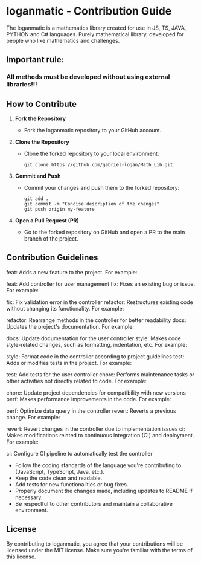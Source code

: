# loganmatic - Contribution Guide

The loganmatic is a mathematics library created for use in JS, TS, JAVA, PYTHON and C# languages. Purely mathematical library, developed for people who like mathematics and challenges.

## Important rule:
### All methods must be developed without using external libraries!!!

## How to Contribute

1. **Fork the Repository**
   - Fork the loganmatic repository to your GitHub account.

2. **Clone the Repository**
   - Clone the forked repository to your local environment:
     ```
     git clone https://github.com/gabriel-logan/Math_Lib.git
     ```
     
4. **Commit and Push**
   - Commit your changes and push them to the forked repository:
     ```
     git add .
     git commit -m "Concise description of the changes"
     git push origin my-feature
     ```

5. **Open a Pull Request (PR)**
   - Go to the forked repository on GitHub and open a PR to the main branch of the project.

## Contribution Guidelines

feat: Adds a new feature to the project. For example:

feat: Add controller for user management
fix: Fixes an existing bug or issue. For example:

fix: Fix validation error in the controller
refactor: Restructures existing code without changing its functionality. For example:

refactor: Rearrange methods in the controller for better readability
docs: Updates the project's documentation. For example:

docs: Update documentation for the user controller
style: Makes code style-related changes, such as formatting, indentation, etc. For example:

style: Format code in the controller according to project guidelines
test: Adds or modifies tests in the project. For example:

test: Add tests for the user controller
chore: Performs maintenance tasks or other activities not directly related to code. For example:

chore: Update project dependencies for compatibility with new versions
perf: Makes performance improvements in the code. For example:

perf: Optimize data query in the controller
revert: Reverts a previous change. For example:

revert: Revert changes in the controller due to implementation issues
ci: Makes modifications related to continuous integration (CI) and deployment. For example:

ci: Configure CI pipeline to automatically test the controller

- Follow the coding standards of the language you're contributing to (JavaScript, TypeScript, Java, etc.).
- Keep the code clean and readable.
- Add tests for new functionalities or bug fixes.
- Properly document the changes made, including updates to README if necessary.
- Be respectful to other contributors and maintain a collaborative environment.

## License

By contributing to loganmatic, you agree that your contributions will be licensed under the MIT license. Make sure you're familiar with the terms of this license.
